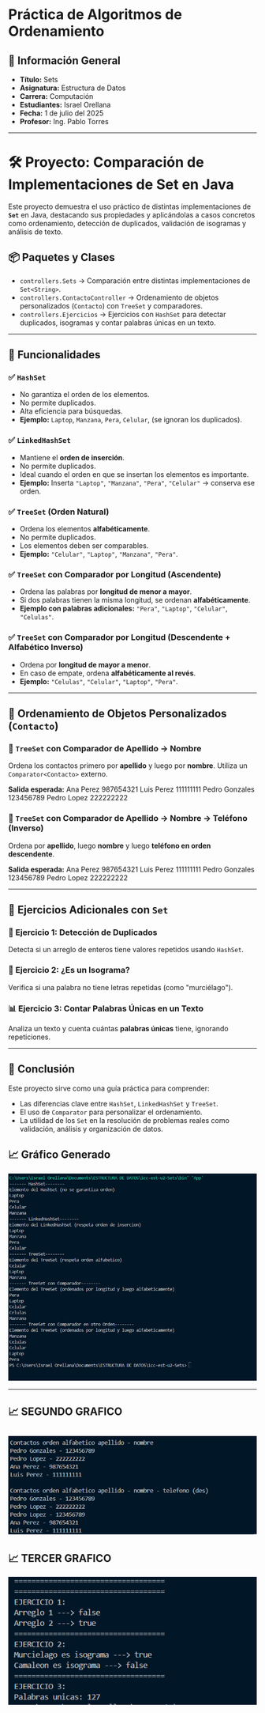 # Práctica de Algoritmos de Ordenamiento

## 📌 Información General

- **Título:** Sets
- **Asignatura:** Estructura de Datos  
- **Carrera:** Computación  
- **Estudiantes:** Israel Orellana 
- **Fecha:** 1 de julio del 2025  
- **Profesor:** Ing. Pablo Torres  

---

# 🛠️ Proyecto: Comparación de Implementaciones de Set en Java

Este proyecto demuestra el uso práctico de distintas implementaciones de **`Set`** en Java, destacando sus propiedades y aplicándolas a casos concretos como ordenamiento, detección de duplicados, validación de isogramas y análisis de texto.

## 📦 Paquetes y Clases

- `controllers.Sets` → Comparación entre distintas implementaciones de `Set<String>`.
- `controllers.ContactoController` → Ordenamiento de objetos personalizados (`Contacto`) con `TreeSet` y comparadores.
- `controllers.Ejercicios` → Ejercicios con `HashSet` para detectar duplicados, isogramas y contar palabras únicas en un texto.

---

## 📌 Funcionalidades

### ✅ `HashSet`
- No garantiza el orden de los elementos.
- No permite duplicados.
- Alta eficiencia para búsquedas.
- **Ejemplo:** `Laptop`, `Manzana`, `Pera`, `Celular`, (se ignoran los duplicados).

### ✅ `LinkedHashSet`
- Mantiene el **orden de inserción**.
- No permite duplicados.
- Ideal cuando el orden en que se insertan los elementos es importante.
- **Ejemplo:** Inserta `"Laptop"`, `"Manzana"`, `"Pera"`, `"Celular"` → conserva ese orden.

### ✅ `TreeSet` (Orden Natural)
- Ordena los elementos **alfabéticamente**.
- No permite duplicados.
- Los elementos deben ser comparables.
- **Ejemplo:** `"Celular"`, `"Laptop"`, `"Manzana"`, `"Pera"`.

### ✅ `TreeSet` con Comparador por Longitud (Ascendente)
- Ordena las palabras por **longitud de menor a mayor**.
- Si dos palabras tienen la misma longitud, se ordenan **alfabéticamente**.
- **Ejemplo con palabras adicionales:** `"Pera"`, `"Laptop"`, `"Celular"`, `"Celulas"`.

### ✅ `TreeSet` con Comparador por Longitud (Descendente + Alfabético Inverso)
- Ordena por **longitud de mayor a menor**.
- En caso de empate, ordena **alfabéticamente al revés**.
- **Ejemplo:** `"Celulas"`, `"Celular"`, `"Laptop"`, `"Pera"`.

---

## 👥 Ordenamiento de Objetos Personalizados (`Contacto`)

### 📇 `TreeSet` con Comparador de Apellido → Nombre
Ordena los contactos primero por **apellido** y luego por **nombre**. Utiliza un `Comparator<Contacto>` externo.

**Salida esperada:**
Ana Perez 987654321
Luis Perez 111111111
Pedro Gonzales 123456789
Pedro Lopez 222222222

### 📇 `TreeSet` con Comparador de Apellido → Nombre → Teléfono (Inverso)
Ordena por **apellido**, luego **nombre** y luego **teléfono en orden descendente**.

**Salida esperada:**
Ana Perez 987654321
Luis Perez 111111111
Pedro Gonzales 123456789
Pedro Lopez 222222222

---

## 🧪 Ejercicios Adicionales con `Set`

### 🔁 Ejercicio 1: Detección de Duplicados
Detecta si un arreglo de enteros tiene valores repetidos usando `HashSet`.

### 🧬 Ejercicio 2: ¿Es un Isograma?
Verifica si una palabra no tiene letras repetidas (como "murciélago").

### 📊 Ejercicio 3: Contar Palabras Únicas en un Texto
Analiza un texto y cuenta cuántas **palabras únicas** tiene, ignorando repeticiones.

---

## 📝 Conclusión

Este proyecto sirve como una guía práctica para comprender:

- Las diferencias clave entre `HashSet`, `LinkedHashSet` y `TreeSet`.
- El uso de `Comparator` para personalizar el ordenamiento.
- La utilidad de los `Set` en la resolución de problemas reales como validación, análisis y organización de datos.






## 📈 Gráfico Generado
![alt text](image.png)

---
## 📈 SEGUNDO GRAFICO
![alt text]({25938A86-0AF3-49C8-B4B3-0AF2E472483E}.png)
---
## 📈 TERCER GRAFICO
![alt text]({313BAA4E-5667-4465-A6FE-ECC929BA9D3C}.png)